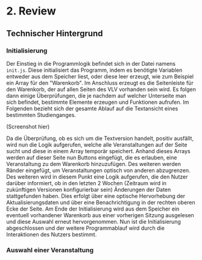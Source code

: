 # 2. Review

## Technischer Hintergrund

### Initialisierung
Der Einstieg in die Programmlogik befindet sich in der Datei namens `init.js`. Diese initialisiert das Programm, indem es benötigte Variablen entweder aus dem Speicher liest, oder diese leer erzeugt, wie zum Beispiel ein Array für den "Warenkorb". Im Anschluss erzeugt es die Seitenleiste für den Warenkorb, der auf allen Seiten des VLV vorhanden sein wird. Es folgen dann einige Überprüfungen, die je nachdem auf welcher Unterseite man sich befindet, bestimmte Elemente erzeugen und Funktionen aufrufen. Im Folgenden bezieht sich der gesamte Ablauf auf die Textansicht eines bestimmten Studienganges.

(Screenshot hier)

Da die Überprüfung, ob es sich um die Textversion handelt, positiv ausfällt, wird nun die Logik aufgerufen, welche alle Veranstaltungen auf der Seite sucht und diese in einem Array temporär speichert. Anhand dieses Arrays werden auf dieser Seite nun Buttons eingefügt, die es erlauben, eine Veranstaltung zu dem Warenkorb hinzuzufügen. Des weiteren werden Ränder eingefügt, um Veranstaltungen optisch von anderen abzugrenzen. Des weiteren wird in diesem Punkt eine Logik aufgerufen, die den Nutzer darüber informiert, ob in den letzten 2 Wochen (Zeitraum wird in zukünftigen Versionen konfigurierbar sein) Änderungen der Daten stattgefunden haben. Dies erfolgt über eine optische Hervorhebung der Aktualisierungsdaten und über eine Benachrichtigung in der rechten oberen Ecke der Seite. Am Ende der Initialisierung wird aus dem Speicher ein eventuell vorhandener Warenkorb aus einer vorherigen Sitzung ausgelesen und diese Auswahl erneut hervorgenommen.
Nun ist die Initialisierung abgeschlossen und der weitere Programmablauf wird durch die Interaktionen des Nutzers bestimmt.

### Auswahl einer Veranstaltung